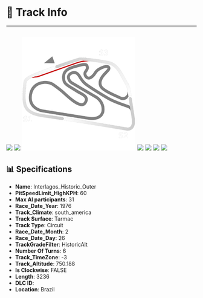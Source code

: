 # 🏁 Track Info

---
![](image_1.jpg)
![](image_2.jpg)
![](image_3.jpg)
![](image_4.jpg)
![](image_5.jpg)
![](image_6.jpg)
![](image_7.jpg)
---

## 📊 Specifications

- **Name**: Interlagos_Historic_Outer
- **PitSpeedLimit_HighKPH**: 60
- **Max AI participants**: 31
- **Race_Date_Year**: 1976
- **Track_Climate**: south_america
- **Track Surface**: Tarmac
- **Track Type**: Circuit
- **Race_Date_Month**: 2
- **Race_Date_Day**: 26
- **TrackGradeFilter**: HistoricAlt
- **Number Of Turns**: 6
- **Track_TimeZone**: -3
- **Track_Altitude**: 750.188
- **Is Clockwise**: FALSE
- **Length**: 3236
- **DLC ID**: 
- **Location**: Brazil

